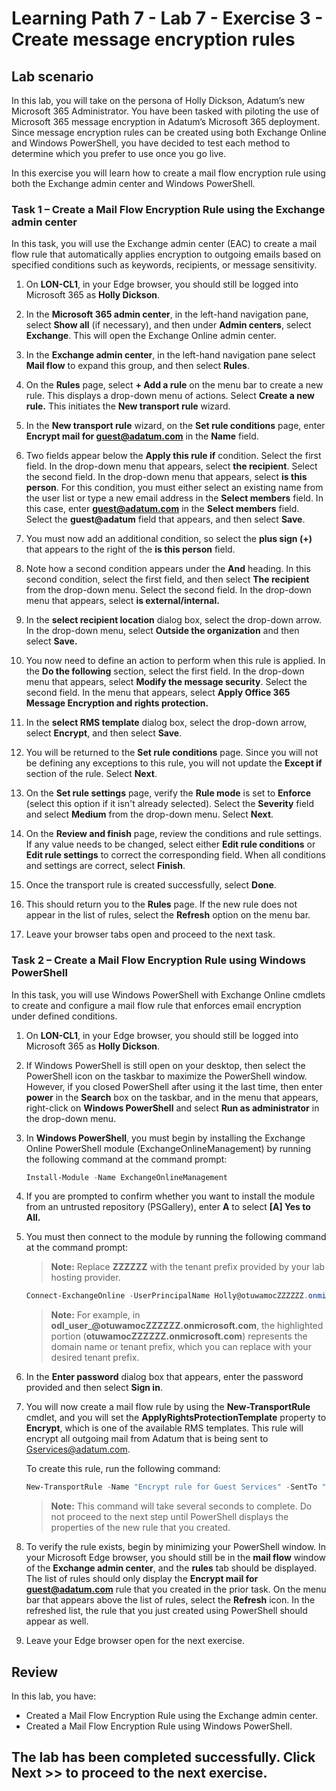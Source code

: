 # Learning Path 7 - Lab 7 - Exercise 3 - Create message encryption rules

## Lab scenario

In this lab, you will take on the persona of Holly Dickson, Adatum’s new Microsoft 365 Administrator. You have been tasked with piloting the use of Microsoft 365 message encryption in Adatum’s Microsoft 365 deployment. Since message encryption rules can be created using both Exchange Online and Windows PowerShell, you have decided to test each method to determine which you prefer to use once you go live.

In this exercise you will learn how to create a mail flow encryption rule using both the Exchange admin center and Windows PowerShell.

### Task 1 – Create a Mail Flow Encryption Rule using the Exchange admin center 

In this task, you will use the Exchange admin center (EAC) to create a mail flow rule that automatically applies encryption to outgoing emails based on specified conditions such as keywords, recipients, or message sensitivity.

1. On **LON-CL1**, in your Edge browser, you should still be logged into Microsoft 365 as **Holly Dickson**. 

2. In the **Microsoft 365 admin center**, in the left-hand navigation pane, select **Show all** (if necessary), and then under **Admin centers**, select **Exchange**. This will open the Exchange Online admin center.

3. In the **Exchange admin center**, in the left-hand navigation pane select **Mail flow** to expand this group, and then select **Rules**.

4. On the **Rules** page, select **+ Add a rule** on the menu bar to create a new rule. This displays a drop-down menu of actions. Select **Create a new rule.** This initiates the **New transport rule** wizard.

5. In the **New transport rule** wizard, on the **Set rule conditions** page, enter **Encrypt mail for guest@adatum.com** in the **Name** field.

6. Two fields appear below the **Apply this rule if** condition. Select the first field. In the drop-down menu that appears, select **the recipient**. Select the second field. In the drop-down menu that appears, select **is this person**. For this condition, you must either select an existing name from the user list or type a new email address in the **Select members** field. In this case, enter **guest@adatum.com** in the **Select members** field. Select the **guest@adatum** field that appears, and then select **Save**.

7. You must now add an additional condition, so select the **plus sign (+)** that appears to the right of the **is this person** field.

8. Note how a second condition appears under the **And** heading. In this second condition, select the first field, and then select **The recipient** from the drop-down menu. Select the second field. In the drop-down menu that appears, select **is external/internal.**

9. In the **select recipient location** dialog box, select the drop-down arrow. In the drop-down menu, select **Outside the organization** and then select **Save.** 

10. You now need to define an action to perform when this rule is applied. In the **Do the following** section, select the first field. In the drop-down menu that appears, select **Modify the message security**. Select the second field. In the menu that appears, select **Apply Office 365 Message Encryption and rights protection.**

11. In the **select RMS template** dialog box, select the drop-down arrow, select **Encrypt**, and then select **Save**.

12. You will be returned to the **Set rule conditions** page. Since you will not be defining any exceptions to this rule, you will not update the **Except if** section of the rule. Select **Next**.

13. On the **Set rule settings** page, verify the **Rule mode** is set to **Enforce** (select this option if it isn't already selected). Select the **Severity** field and select **Medium** from the drop-down menu. Select **Next**.

14. On the **Review and finish** page, review the conditions and rule settings. If any value needs to be changed, select either **Edit rule conditions** or **Edit rule settings** to correct the corresponding field. When all conditions and settings are correct, select **Finish**.

15. Once the transport rule is created successfully, select **Done**.

16. This should return you to the **Rules** page. If the new rule does not appear in the list of rules, select the **Refresh** option on the menu bar. 

17. Leave your browser tabs open and proceed to the next task. 
 

### Task 2 – Create a Mail Flow Encryption Rule using Windows PowerShell

In this task, you will use Windows PowerShell with Exchange Online cmdlets to create and configure a mail flow rule that enforces email encryption under defined conditions.

1. On **LON-CL1**, in your Edge browser, you should still be logged into Microsoft 365 as **Holly Dickson**. 

2. If Windows PowerShell is still open on your desktop, then select the PowerShell icon on the taskbar to maximize the PowerShell window. However, if you closed PowerShell after using it the last time, then enter **power** in the **Search** box on the taskbar, and in the menu that appears, right-click on **Windows PowerShell** and select **Run as administrator** in the drop-down menu. 

3. In **Windows PowerShell**, you must begin by installing the Exchange Online PowerShell module (ExchangeOnlineManagement) by running the following command at the command prompt:

	```powershell
	Install-Module -Name ExchangeOnlineManagement
	``` 
	
4. If you are prompted to confirm whether you want to install the module from an untrusted repository (PSGallery), enter **A** to select **[A] Yes to All.** 

5. You must then connect to the module by running the following command at the command prompt:

	>**Note:** Replace **ZZZZZZ** with the tenant prefix provided by your lab hosting provider.

	```powershell
	Connect-ExchangeOnline -UserPrincipalName Holly@otuwamocZZZZZZ.onmicrosoft.com
	```

	>**Note:** For example, in **odl_user_<inject key="DeploymentID" enableCopy="false"/>@otuwamocZZZZZZ.onmicrosoft.com**, the highlighted portion (**otuwamocZZZZZZ.onmicrosoft.com**) represents the domain name or tenant prefix, which you can replace with your desired tenant prefix.
	
6. In the **Enter password** dialog box that appears, enter the password provided and then select **Sign in**.

7. You will now create a mail flow rule by using the **New-TransportRule** cmdlet, and you will set the **ApplyRightsProtectionTemplate** property to **Encrypt**, which is one of the available RMS templates. This rule will encrypt all outgoing mail from Adatum that is being sent to Gservices@adatum.com.  

	To create this rule, run the following command:

	```powershell
	New-TransportRule -Name "Encrypt rule for Guest Services" -SentTo "Gservices@adatum.com" -SentToScope "NotinOrganization" -ApplyRightsProtectionTemplate Encrypt
	``` 
	
	>**Note:** This command will take several seconds to complete. Do not proceed to the next step until PowerShell displays the properties of the new rule that you created.

8. To verify the rule exists, begin by minimizing your PowerShell window. In your Microsoft Edge browser, you should still be in the **mail flow** window of the **Exchange admin center**, and the **rules** tab should be displayed. The list of rules should only display the **Encrypt mail for guest@adatum.com** rule that you created in the prior task. On the menu bar that appears above the list of rules, select the **Refresh** icon. In the refreshed list, the rule that you just created using PowerShell should appear as well.
	
9. Leave your Edge browser open for the next exercise.

## Review

In this lab, you have:

- Created a Mail Flow Encryption Rule using the Exchange admin center.
- Created a Mail Flow Encryption Rule using Windows PowerShell.


## The lab has been completed successfully. Click **Next >>** to proceed to the next exercise.
